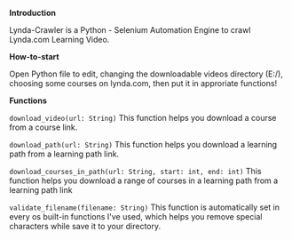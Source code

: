 
**Introduction**

Lynda-Crawler is a Python - Selenium Automation Engine to crawl Lynda.com Learning Video.

**How-to-start**

Open Python file to edit, changing the downloadable videos directory (E:/), choosing some courses on lynda.com, then put it in approriate functions!

**Functions**

`download_video(url: String)`
This function helps you download a course from a course link.

`download_path(url: String)`
This function helps you download a learning path from a learning path link.

`download_courses_in_path(url: String, start: int, end: int)`
This function helps you download a range of courses in a learning path from a learning path link

`validate_filename(filename: String)`
This function is automatically set in every os built-in functions I've used, which helps you remove special characters while save it to your directory.  


